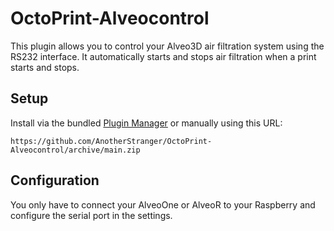 # OctoPrint-Alveocontrol

This plugin allows you to control your Alveo3D air filtration system using the
RS232 interface. It automatically starts and stops air filtration when a print
starts and stops.

## Setup

Install via the bundled [Plugin Manager](https://docs.octoprint.org/en/master/bundledplugins/pluginmanager.html)
or manually using this URL:

    https://github.com/AnotherStranger/OctoPrint-Alveocontrol/archive/main.zip

## Configuration

You only have to connect your AlveoOne or AlveoR to your Raspberry and configure
the serial port in the settings.
